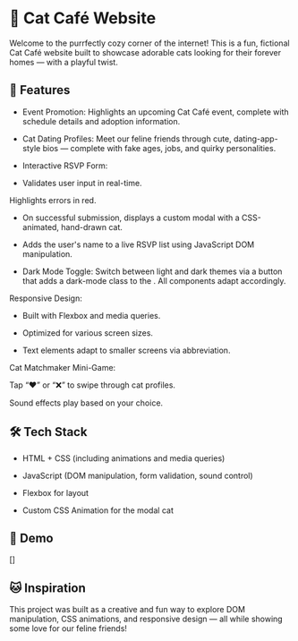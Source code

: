 # 🐾 Cat Café Website

Welcome to the purrfectly cozy corner of the internet! This is a fun, fictional Cat Café website built to showcase adorable cats looking for their forever homes — with a playful twist.

## 🌟 Features
* Event Promotion: Highlights an upcoming Cat Café event, complete with schedule details and adoption information.

* Cat Dating Profiles: Meet our feline friends through cute, dating-app-style bios — complete with fake ages, jobs, and quirky personalities.

* Interactive RSVP Form:

* Validates user input in real-time.

Highlights errors in red.

* On successful submission, displays a custom modal with a CSS-animated, hand-drawn cat.

* Adds the user's name to a live RSVP list using JavaScript DOM manipulation.

* Dark Mode Toggle: Switch between light and dark themes via a button that adds a dark-mode class to the <body>. All components adapt accordingly.

Responsive Design:

* Built with Flexbox and media queries.

* Optimized for various screen sizes.

* Text elements adapt to smaller screens via abbreviation.

Cat Matchmaker Mini-Game:

Tap “❤️” or “❌” to swipe through cat profiles.

Sound effects play based on your choice.

## 🛠️ Tech Stack
* HTML + CSS (including animations and media queries)

* JavaScript (DOM manipulation, form validation, sound control)

* Flexbox for layout

* Custom CSS Animation for the modal cat

## 📸 Demo
[[](https://github.com/Ameya-P/CatCafe/blob/90c22c54296154b4cbe136a3986a9d397a80e9ec/img/demo.png)]

## 🐱 Inspiration
This project was built as a creative and fun way to explore DOM manipulation, CSS animations, and responsive design — all while showing some love for our feline friends!
